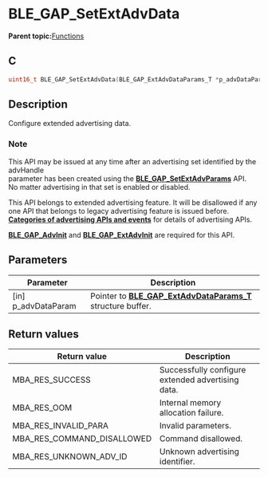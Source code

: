 # BLE\_GAP\_SetExtAdvData

**Parent topic:**[Functions](GUID-D235316A-5434-4ADA-AEF5-10D073D0126B.md)

## C

```c
uint16_t BLE_GAP_SetExtAdvData(BLE_GAP_ExtAdvDataParams_T *p_advDataParam);
```

## Description

Configure extended advertising data.

### Note

This API may be issued at any time after an advertising set identified by the advHandle<br />parameter has been created using the **[BLE\_GAP\_SetExtAdvParams](GUID-5650922A-83B3-4561-BAA4-1D29B537AE04.md)** API.<br />No matter advertising in that set is enabled or disabled.

This API belongs to extended advertising feature. It will be disallowed if any one API that belongs to legacy advertising feature is issued before. **[Categories of advertising APIs and events](GUID-FD421446-446E-4881-8545-936E69D4C93F.md)** for details of advertising APIs.

**[BLE\_GAP\_AdvInit](GUID-474E0E7B-1467-44AA-851C-0291A9269F9D.md)** and **[BLE\_GAP\_ExtAdvInit](GUID-F5762AE4-DAC6-4A98-B46E-0FAFD2E158CD.md)** are required for this API.

## Parameters

|Parameter|Description|
|---------|-----------|
|\[in\] p\_advDataParam|Pointer to **[BLE\_GAP\_ExtAdvDataParams\_T](GUID-87911188-56F1-4CB4-BC63-5EF2E006BD23.md)** structure buffer.|

## Return values

|Return value|Description|
|------------|-----------|
|MBA\_RES\_SUCCESS|Successfully configure extended advertising data.|
|MBA\_RES\_OOM|Internal memory allocation failure.|
|MBA\_RES\_INVALID\_PARA|Invalid parameters.|
|MBA\_RES\_COMMAND\_DISALLOWED|Command disallowed.|
|MBA\_RES\_UNKNOWN\_ADV\_ID|Unknown advertising identifier.|

